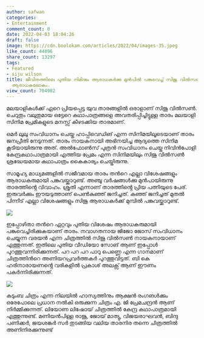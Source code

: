 ```yaml
---
author: safwan
categories:
- Entertainment
comment_count: 0
date: 2022-04-03 18:04:26
draft: false
image: https://cdn.boolokam.com/articles/2022/04/images-35.jpeg
like_count: 44096
share_count: 13297
tags:
- Featured
- siju wilson
title: ജീവിതത്തിലെ പുതിയ നിമിഷം ആരാധകർക്കു മുൻപിൽ പങ്കുവെച്ച് സിജു വിൽസൺ. ആശംസകളുമായി
  ആരാധകലോകം.
view_count: 704982
---
```


മലയാളികൾക്ക് ഏറെ പ്രിയപ്പെട്ട യുവ താരങ്ങളിൽ ഒരാളാണ് സിജു വിൽസൺ. ചെറുതും വലുതുമായ ഒട്ടേറെ കഥാപാത്രങ്ങളെ അവതരിപ്പിച്ചിട്ടുള്ള താരം മലയാളി സിനിമ പ്രേമികളുടെ മനസ്സ് കീഴടക്കിയ താരമാണ്.

ഒമർ ലുലു സംവിധാനം ചെയ്ത ഹാപ്പിവെഡിങ് എന്ന സിനിമയിലൂടെയാണ് താരം ജനപ്രീതി നേടുന്നത്. താരം നായകനായി അഭിനയിച്ച ആദ്യത്തെ സിനിമ കൂടിയായിരുന്നു അത്. അൽഫോൺസ് പുത്രൻ സംവിധാനം ചെയ്ത നിവിൻപോളി കേന്ദ്രകഥാപാത്രമായി എത്തിയ പ്രേമം എന്ന സിനിമയിലും സിജു വിൽസൺ ശ്രദ്ധേയമായ കഥാപാത്രം കൈകാര്യം ചെയ്തിരുന്നു.

  
സാമൂഹ്യ മാധ്യമങ്ങളിൽ സജീവമായ താരം തൻറെ എല്ലാ വിശേഷങ്ങളും ആരാധകരുമായി പങ്കുവയ്ക്കാറുണ്ട്. അഞ്ചു വർഷങ്ങൾക്കു മുൻപായിരുന്നു താരത്തിൻ്റെ വിവാഹം. ശ്രുതി എന്നാണ് താരത്തിൻ്റെ പ്രിയ പത്നിയുടെ പേര്. ഇരുവർക്കും ഈയടുത്താണ് പെൺകുഞ്ഞ് ജനിച്ചത്. കുഞ്ഞ് ജനിച്ചത് മുതൽ പിന്നീട് എല്ലാ വിശേഷങ്ങളും സിജു ആരാധകർക്ക് മുമ്പിൽ പങ്കുവയ്ക്കാറുണ്ട്. 

![](https://cdn.boolokam.com/articles/2022/04/images-35.jpeg)

ഇപ്പോഴിതാ തൻറെ ഏറ്റവും പുതിയ വിശേഷം ആരാധകരുമായി പങ്കുവെച്ചിരിക്കുകയാണ് താരം. നവാഗതനായ ജിജോ ജോസ് സംവിധാനം ചെയ്യുന്ന വരയൻ എന്ന ചിത്രത്തിൽ സിജു വിൽസൺ നായകനായാണ് എത്തുന്നത്. ഇതിലെ പുതിയ വീഡിയോ സോങ് ആണ് ഇപ്പോൾ പുറത്തുവന്നിരിക്കുന്നത്. പറ പറ പറ പാറു പെണ്ണെ എന്ന ഗാനമാണ് ചിത്രത്തിൻറെ അണിയറപ്രവർത്തകർ പുറത്തുവിട്ടത്. ബി കെ ഹരിനാരായണൻ്റെ വരികളിൽ പ്രകാശ് അലക്സ് ആണ് ഈണം പകർന്നിരിക്കുന്നത്. 

![](https://cdn.boolokam.com/articles/2022/04/images-36.jpeg)

കുടുംബ ചിത്രം എന്ന നിലയിൽ ഹാസ്യത്തിനും ആക്ഷൻ രംഗങൾക്കും ഒരേപോലെ പ്രധാന നൽകി ഒരുക്കുന്ന ചിത്രം എ. ജി പ്രേമചന്ദ്രൻ ആണ് നിർമ്മിക്കുന്നത്. ലിയോണ ലിഷോയ് ചിത്രത്തിൽ കേന്ദ്ര കഥാപാത്രമായി എത്തുന്നുണ്ട്. മണിയൻപിള്ള രാജു, ജോയ് മാത്യു, വിജയരാഘവൻ, ബിന്ദു പണിക്കർ, ജയശങ്കർ സർ തുടങ്ങിയ വലിയ താരനിര തന്നെ ചിത്രത്തിൽ അണിനിരക്കുന്നുണ്ട്